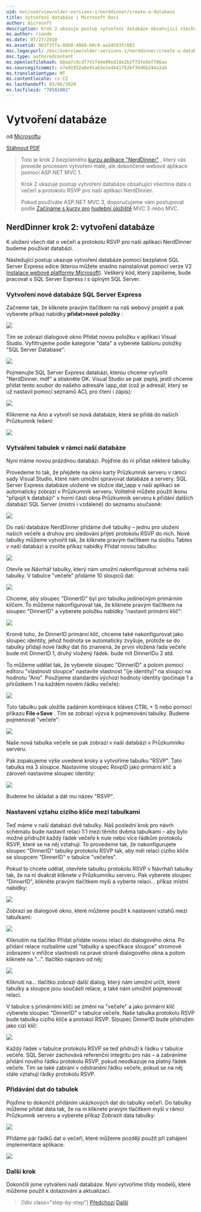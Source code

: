 ```yaml
---
uid: mvc/overview/older-versions-1/nerddinner/create-a-database
title: Vytvoření databáze | Microsoft Docs
author: microsoft
description: Krok 2 ukazuje postup vytvoření databáze obsahující všechna data o večeři a protokolu RSVP pro naši aplikaci NerdDinner.
ms.author: riande
ms.date: 07/27/2010
ms.assetid: 983f3ffa-08b8-4868-b8c9-aa34593fc683
msc.legacyurl: /mvc/overview/older-versions-1/nerddinner/create-a-database
msc.type: authoredcontent
ms.openlocfilehash: b0aa7c8cdf741f44e09ed18e2b2f73fe6bf786ae
ms.sourcegitcommit: e7e91932a6e91a63e2e46417626f39d6b244a3ab
ms.translationtype: MT
ms.contentlocale: cs-CZ
ms.lasthandoff: 03/06/2020
ms.locfileid: "78581002"
---
```

# <a name="create-a-database"></a>Vytvoření databáze

od [Microsoftu](https://github.com/microsoft)

[Stáhnout PDF](http://aspnetmvcbook.s3.amazonaws.com/aspnetmvc-nerdinner_v1.pdf)

> Toto je krok 2 bezplatného [kurzu aplikace "NerdDinner"](introducing-the-nerddinner-tutorial.md) , který vás provede procesem vytvoření malé, ale dokončené webové aplikace pomocí ASP.NET MVC 1.
> 
> Krok 2 ukazuje postup vytvoření databáze obsahující všechna data o večeři a protokolu RSVP pro naši aplikaci NerdDinner.
> 
> Pokud používáte ASP.NET MVC 3, doporučujeme vám postupovat podle [Začínáme s kurzy pro](../../older-versions/getting-started-with-aspnet-mvc3/cs/intro-to-aspnet-mvc-3.md) [hudební úložiště](../../older-versions/mvc-music-store/mvc-music-store-part-1.md) MVC 3 nebo MVC.

## <a name="nerddinner-step-2-creating-the-database"></a>NerdDinner krok 2: vytvoření databáze

K uložení všech dat o večeři a protokolu RSVP pro naši aplikaci NerdDinner budeme používat databázi.

Následující postup ukazuje vytvoření databáze pomocí bezplatné SQL Server Express edice (kterou můžete snadno nainstalovat pomocí verze V2 [Instalace webové platformy Microsoft](https://www.microsoft.com/web/downloads/platform.aspx)). Veškerý kód, který zapíšeme, bude pracovat s SQL Server Express i s úplným SQL Server.

### <a name="creating-a-new-sql-server-express-database"></a>Vytvoření nové databáze SQL Server Express

Začneme tak, že kliknete pravým tlačítkem na náš webový projekt a pak vyberete příkaz nabídky **přidat&gt;nové položky** :

![](create-a-database/_static/image1.png)

Tím se zobrazí dialogové okno Přidat novou položku v aplikaci Visual Studio. Vyfiltrujeme podle kategorie "data" a vyberete šablonu položky "SQL Server Database":

![](create-a-database/_static/image2.png)

Pojmenujte SQL Server Express databázi, kterou chceme vytvořit "NerdDinner. mdf" a stiskněte OK. Visual Studio se pak zeptá, jestli chceme přidat tento soubor do našeho adresáře \app\_dat (což je adresář, který se už nastavil pomocí seznamů ACL pro čtení i zápis):

![](create-a-database/_static/image3.png)

Klikneme na Ano a vytvoří se nová databáze, která se přidá do našich Průzkumník řešení:

![](create-a-database/_static/image4.png)

### <a name="creating-tables-within-our-database"></a>Vytváření tabulek v rámci naší databáze

Nyní máme novou prázdnou databázi. Pojďme do ní přidat některé tabulky.

Provedeme to tak, že přejdete na okno karty Průzkumník serveru v rámci sady Visual Studio, které nám umožní spravovat databáze a servery. SQL Server Express databáze uložené ve složce dat\_\app v naší aplikaci se automaticky zobrazí v Průzkumník serveru. Volitelně můžete použít ikonu "připojit k databázi" v horní části okna Průzkumník serveru k přidání dalších databází SQL Server (místní i vzdálené) do seznamu současně:

![](create-a-database/_static/image5.png)

Do naší databáze NerdDinner přidáme dvě tabulky – jednu pro uložení našich večeře a druhou pro sledování přijetí protokolu RSVP do nich. Nové tabulky můžeme vytvořit tak, že kliknete pravým tlačítkem na složku Tables v naší databázi a zvolíte příkaz nabídky Přidat novou tabulku:

![](create-a-database/_static/image6.png)

Otevře se Návrhář tabulky, který nám umožní nakonfigurovat schéma naší tabulky. V tabulce "večeře" přidáme 10 sloupců dat:

![](create-a-database/_static/image7.png)

Chceme, aby sloupec "DinnerID" byl pro tabulku jedinečným primárním klíčem. To můžeme nakonfigurovat tak, že kliknete pravým tlačítkem na sloupec "DinnerID" a vyberete položku nabídky "nastavit primární klíč":

![](create-a-database/_static/image8.png)

Kromě toho, že DinnerID primární klíč, chceme také nakonfigurovat jako sloupec identity, jehož hodnota se automaticky zvyšuje, protože se do tabulky přidají nové řádky dat (to znamená, že první vložená řada večeře bude mít DinnerID 1, druhý vložený řádek. bude mít DinnerIDu 2 atd.

To můžeme udělat tak, že vyberete sloupec "DinnerID" a potom pomocí editoru "vlastnosti sloupce" nastavíte vlastnost "(je identity)" na sloupci na hodnotu "Ano". Použijeme standardní výchozí hodnoty identity (počínaje 1 a přírůstkem 1 na každém novém řádku večeře):

![](create-a-database/_static/image9.png)

Tuto tabulku pak uložíte zadáním kombinace kláves CTRL + S nebo pomocí příkazu **File-&gt;Save** . Tím se zobrazí výzva k pojmenování tabulky. Budeme pojmenovat "večeře":

![](create-a-database/_static/image10.png)

Naše nová tabulka večeře se pak zobrazí v naší databázi v Průzkumníku serveru.

Pak zopakujeme výše uvedené kroky a vytvoříme tabulku "RSVP". Tato tabulka má 3 sloupce. Nastavíme sloupec RsvpID jako primární klíč a zároveň nastavíme sloupec identity:

![](create-a-database/_static/image11.png)

Budeme ho ukládat a dát mu název "RSVP".

### <a name="setting-up-a-foreign-key-relationship-between-tables"></a>Nastavení vztahu cizího klíče mezi tabulkami

Teď máme v naší databázi dvě tabulky. Náš poslední krok pro návrh schématu bude nastavit relaci 1:1 mezi těmito dvěma tabulkami – aby bylo možné přidružit každý řádek večeře k nule nebo více řádkům protokolu RSVP, které se na něj vztahují. To provedeme tak, že nakonfigurujete sloupec "DinnerID" tabulky protokolu RSVP tak, aby měl relaci cizího klíče se sloupcem "DinnerID" v tabulce "večeřes".

Pokud to chcete udělat, otevřete tabulku protokolu RSVP v Návrháři tabulky tak, že na ni dvakrát kliknete v Průzkumníku serveru. Pak vyberete sloupec "DinnerID", klikněte pravým tlačítkem myši a vyberte relaci... příkaz místní nabídky:

![](create-a-database/_static/image12.png)

Zobrazí se dialogové okno, které můžeme použít k nastavení vztahů mezi tabulkami:

![](create-a-database/_static/image13.png)

Kliknutím na tlačítko Přidat přidáte novou relaci do dialogového okna. Po přidání relace rozbalíme uzel "tabulky a specifikace sloupce" stromové zobrazení v mřížce vlastností na pravé straně dialogového okna a potom kliknete na "...". tlačítko napravo od něj:

![](create-a-database/_static/image14.png)

Kliknutí na... tlačítko zobrazí další dialog, který nám umožní určit, které tabulky a sloupce jsou součástí relace, a také nám umožnit pojmenovat relaci.

V tabulce s primárními klíči se změní na "večeře" a jako primární klíč vyberete sloupec "DinnerID" v tabulce večeře. Naše tabulka protokolu RSVP bude tabulka cizího klíče a protokol RSVP. Sloupec DinnerID bude přidružen jako cizí klíč:

![](create-a-database/_static/image15.png)

Každý řádek v tabulce protokolu RSVP se teď přidruží k řádku v tabulce večeře. SQL Server zachovává referenční integritu pro nás – a zabráníme přidání nového řádku protokolu RSVP, pokud neodkazuje na platný řádek večeře. Tím se také zabrání v odstranění řádku večeře, pokud se na něj stále vztahují řádky protokolu RSVP.

### <a name="adding-data-to-our-tables"></a>Přidávání dat do tabulek

Pojďme to dokončit přidáním ukázkových dat do tabulky večeři. Do tabulky můžeme přidat data tak, že na ni kliknete pravým tlačítkem myši v rámci Průzkumník serveru a vyberete příkaz Zobrazit data tabulky:

![](create-a-database/_static/image16.png)

Přidáme pár řádků dat o večeři, které můžeme později použít při zahájení implementace aplikace:

![](create-a-database/_static/image17.png)

### <a name="next-step"></a>Další krok

Dokončili jsme vytváření naší databáze. Nyní vytvoříme třídy modelů, které můžeme použít k dotazování a aktualizaci.

> [!div class="step-by-step"]
> [Předchozí](create-a-new-aspnet-mvc-project.md)
> [Další](build-a-model-with-business-rule-validations.md)
